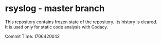 # rsyslog - master branch

This repository contains frozen state of the repository.
Its history is cleared. It is used only for static code
analysis with Codacy.

Commit Time: 1706420042